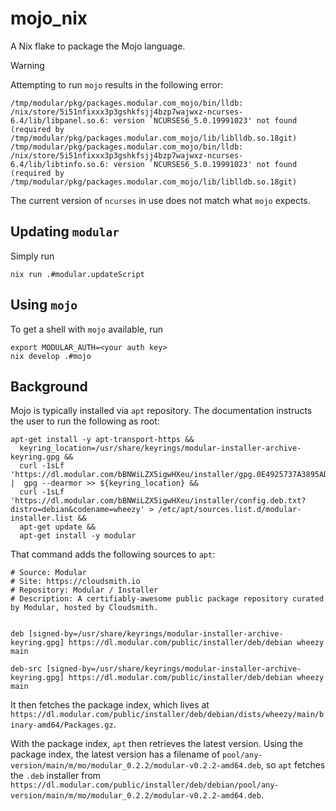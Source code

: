 # mojo_nix

A Nix flake to package the Mojo language.

> [!Warning]
> Attempting to run `mojo` results in the following error:
>
> ```console
> /tmp/modular/pkg/packages.modular.com_mojo/bin/lldb: /nix/store/5i51nfixxx3p3gshkfsjj4bzp7wajwxz-ncurses-6.4/lib/libpanel.so.6: version `NCURSES6_5.0.19991023' not found (required by /tmp/modular/pkg/packages.modular.com_mojo/lib/liblldb.so.18git)
> /tmp/modular/pkg/packages.modular.com_mojo/bin/lldb: /nix/store/5i51nfixxx3p3gshkfsjj4bzp7wajwxz-ncurses-6.4/lib/libtinfo.so.6: version `NCURSES6_5.0.19991023' not found (required by /tmp/modular/pkg/packages.modular.com_mojo/lib/liblldb.so.18git)
> ```
>
> The current version of `ncurses` in use does not match what `mojo` expects.

## Updating `modular`

Simply run

```console
nix run .#modular.updateScript
```

## Using `mojo`

To get a shell with `mojo` available, run

```console
export MODULAR_AUTH=<your auth key>
nix develop .#mojo
```

## Background

Mojo is typically installed via `apt` repository. The documentation instructs the user to run the following as root:

```console
apt-get install -y apt-transport-https &&
  keyring_location=/usr/share/keyrings/modular-installer-archive-keyring.gpg &&
  curl -1sLf 'https://dl.modular.com/bBNWiLZX5igwHXeu/installer/gpg.0E4925737A3895AD.key' |  gpg --dearmor >> ${keyring_location} &&
  curl -1sLf 'https://dl.modular.com/bBNWiLZX5igwHXeu/installer/config.deb.txt?distro=debian&codename=wheezy' > /etc/apt/sources.list.d/modular-installer.list &&
  apt-get update &&
  apt-get install -y modular
```

That command adds the following sources to `apt`:

```text
# Source: Modular
# Site: https://cloudsmith.io
# Repository: Modular / Installer
# Description: A certifiably-awesome public package repository curated by Modular, hosted by Cloudsmith.


deb [signed-by=/usr/share/keyrings/modular-installer-archive-keyring.gpg] https://dl.modular.com/public/installer/deb/debian wheezy main

deb-src [signed-by=/usr/share/keyrings/modular-installer-archive-keyring.gpg] https://dl.modular.com/public/installer/deb/debian wheezy main
```

It then fetches the package index, which lives at `https://dl.modular.com/public/installer/deb/debian/dists/wheezy/main/binary-amd64/Packages.gz`.

With the package index, `apt` then retrieves the latest version. Using the package index, the latest version has a filename of `pool/any-version/main/m/mo/modular_0.2.2/modular-v0.2.2-amd64.deb`, so `apt` fetches the `.deb` installer from `https://dl.modular.com/public/installer/deb/debian/pool/any-version/main/m/mo/modular_0.2.2/modular-v0.2.2-amd64.deb`.
